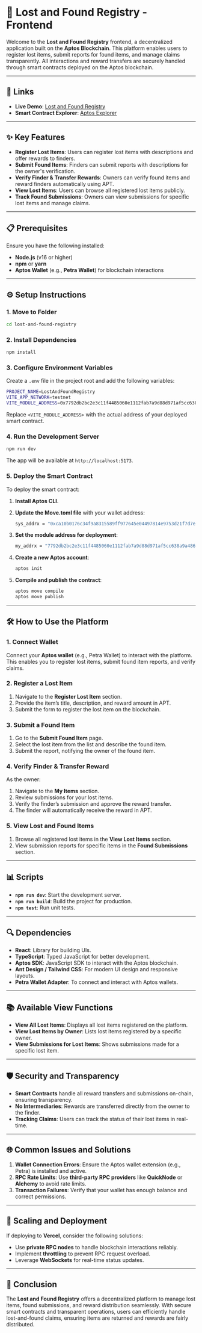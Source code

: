 # 🚀 Lost and Found Registry - Frontend

Welcome to the **Lost and Found Registry** frontend, a decentralized application built on the **Aptos Blockchain**. This platform enables users to register lost items, submit reports for found items, and manage claims transparently. All interactions and reward transfers are securely handled through smart contracts deployed on the Aptos blockchain.

---

## 🔗 Links

- **Live Demo**: [Lost and Found Registry](https://aptos-lost-found-registry.vercel.app/)
- **Smart Contract Explorer**: [Aptos Explorer](https://explorer.aptoslabs.com/account/0x7792db2bc2e3c11f4485060e1112fab7a9d88d971af5cc638a9a486d6fb7ca61/modules/code/LostAndFoundRegistry?network=testnet)

---

## ✨ Key Features

- **Register Lost Items**: Users can register lost items with descriptions and offer rewards to finders.
- **Submit Found Items**: Finders can submit reports with descriptions for the owner's verification.
- **Verify Finder & Transfer Rewards**: Owners can verify found items and reward finders automatically using APT.
- **View Lost Items**: Users can browse all registered lost items publicly.
- **Track Found Submissions**: Owners can view submissions for specific lost items and manage claims.

---

## 📋 Prerequisites

Ensure you have the following installed:

- **Node.js** (v16 or higher)
- **npm** or **yarn**
- **Aptos Wallet** (e.g., **Petra Wallet**) for blockchain interactions

---

## ⚙️ Setup Instructions

### 1. Move to Folder

```bash
cd lost-and-found-registry
```

### 2. Install Dependencies

```bash
npm install
```

### 3. Configure Environment Variables

Create a `.env` file in the project root and add the following variables:

```bash
PROJECT_NAME=LostAndFoundRegistry
VITE_APP_NETWORK=testnet
VITE_MODULE_ADDRESS=0x7792db2bc2e3c11f4485060e1112fab7a9d88d971af5cc638a9a486d6fb7ca61
```

Replace `<VITE_MODULE_ADDRESS>` with the actual address of your deployed smart contract.

### 4. Run the Development Server

```bash
npm run dev
```

The app will be available at `http://localhost:5173`.

### 5. Deploy the Smart Contract

To deploy the smart contract:

1. **Install Aptos CLI**.
2. **Update the Move.toml file** with your wallet address:

   ```bash
   sys_addrx = "0xca10b0176c34f9a8315589ff977645e04497814e9753d21f7d7e7c3d83aa7b57"
   ```

3. **Set the module address for deployment**:

   ```bash
   my_addrx = "7792db2bc2e3c11f4485060e1112fab7a9d88d971af5cc638a9a486d6fb7ca61"
   ```

4. **Create a new Aptos account**:

   ```bash
   aptos init
   ```

5. **Compile and publish the contract**:

   ```bash
   aptos move compile
   aptos move publish
   ```

---

## 🛠 How to Use the Platform

### 1. Connect Wallet

Connect your **Aptos wallet** (e.g., Petra Wallet) to interact with the platform. This enables you to register lost items, submit found item reports, and verify claims.

### 2. Register a Lost Item

1. Navigate to the **Register Lost Item** section.
2. Provide the item’s title, description, and reward amount in APT.
3. Submit the form to register the lost item on the blockchain.

### 3. Submit a Found Item

1. Go to the **Submit Found Item** page.
2. Select the lost item from the list and describe the found item.
3. Submit the report, notifying the owner of the found item.

### 4. Verify Finder & Transfer Reward

As the owner:

1. Navigate to the **My Items** section.
2. Review submissions for your lost items.
3. Verify the finder’s submission and approve the reward transfer.
4. The finder will automatically receive the reward in APT.

### 5. View Lost and Found Items

1. Browse all registered lost items in the **View Lost Items** section.
2. View submission reports for specific items in the **Found Submissions** section.

---

## 📊 Scripts

- **`npm run dev`**: Start the development server.
- **`npm run build`**: Build the project for production.
- **`npm test`**: Run unit tests.

---

## 🔍 Dependencies

- **React**: Library for building UIs.
- **TypeScript**: Typed JavaScript for better development.
- **Aptos SDK**: JavaScript SDK to interact with the Aptos blockchain.
- **Ant Design / Tailwind CSS**: For modern UI design and responsive layouts.
- **Petra Wallet Adapter**: To connect and interact with Aptos wallets.

---

## 📚 Available View Functions

- **View All Lost Items**: Displays all lost items registered on the platform.
- **View Lost Items by Owner**: Lists lost items registered by a specific owner.
- **View Submissions for Lost Items**: Shows submissions made for a specific lost item.

---

## 🛡 Security and Transparency

- **Smart Contracts** handle all reward transfers and submissions on-chain, ensuring transparency.
- **No Intermediaries**: Rewards are transferred directly from the owner to the finder.
- **Tracking Claims**: Users can track the status of their lost items in real-time.

---

## 🌐 Common Issues and Solutions

1. **Wallet Connection Errors**: Ensure the Aptos wallet extension (e.g., Petra) is installed and active.
2. **RPC Rate Limits**: Use **third-party RPC providers** like **QuickNode** or **Alchemy** to avoid rate limits.
3. **Transaction Failures**: Verify that your wallet has enough balance and correct permissions.

---

## 🚀 Scaling and Deployment

If deploying to **Vercel**, consider the following solutions:

- Use **private RPC nodes** to handle blockchain interactions reliably.
- Implement **throttling** to prevent RPC request overload.
- Leverage **WebSockets** for real-time status updates.

---

## 🎉 Conclusion

The **Lost and Found Registry** offers a decentralized platform to manage lost items, found submissions, and reward distribution seamlessly. With secure smart contracts and transparent operations, users can efficiently handle lost-and-found claims, ensuring items are returned and rewards are fairly distributed.

